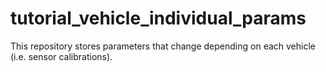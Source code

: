 # tutorial_vehicle_individual_params
This repository stores parameters that change depending on each vehicle (i.e. sensor calibrations). 
